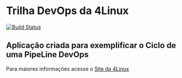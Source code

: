# Trilha DevOps da 4Linux

<!-- Altere a Flag abaixo com sua URL do Travis -->
[![Build Status](https://travis-ci.com/maleixorm/DevOpsLab-HelloWorld.svg?branch=master)](https://travis-ci.com/maleixorm/DevOpsLab-HelloWorld)

## Aplicação criada para exemplificar o Ciclo de uma PipeLine DevOps


Para maiores informações acesse o [Site da 4Linux](https://www.4linux.com.br/cursos/devops)
